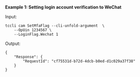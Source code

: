 **Example 1: Setting login account verification to WeChat**



Input: 

```
tccli cam SetMfaFlag --cli-unfold-argument  \
    --OpUin 1234567 \
    --LoginFlag.Wechat 1
```

Output: 
```
{
    "Response": {
        "RequestId": "cf75531d-b72d-4dcb-b0ed-d1c029a37f38"
    }
}
```

